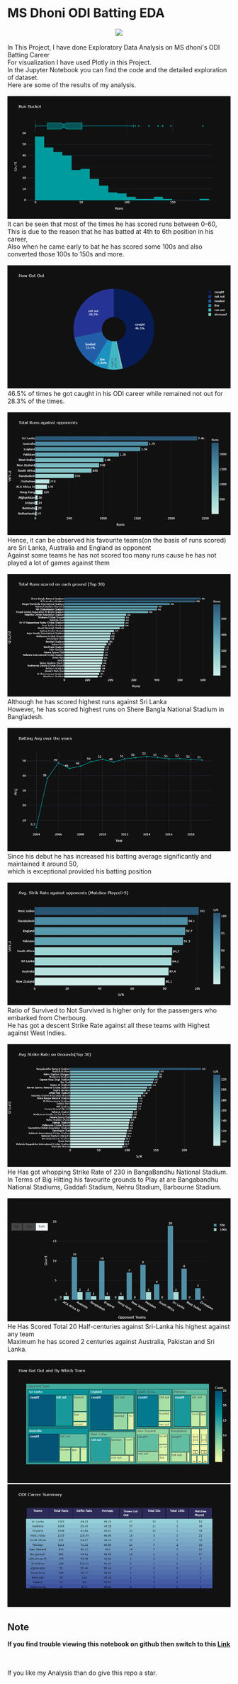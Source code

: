 # MS Dhoni ODI Batting EDA
<p align="center">
<img src="https://gumlet.assettype.com/thebridgechronicle%2Fimport%2Fs3fs-public%2Fnews-story%2Fcover-images%2F4Dhoni_F_3.jpg?w=1200&auto=format%2Ccompress&ogImage=true">
 </p>
In This Project, I have done Exploratory Data Analysis on MS dhoni's ODI Batting Career<br>
For visualization I have used Plotly in this Project.<br>
In the Jupyter Notebook you can find the code and the detailed exploration of dataset.<br>
Here are some of the results of my analysis.<br><br>

<img src="https://github.com/Mohan-Gupta/EDA/blob/main/MS%20Dhoni/Plots/Run%20Bucket.png">
It can be seen that most of the times he has scored runs between 0-60,<br>
This is due to the reason that he has batted at 4th to 6th position in his career,<br>
Also when he came early to bat he has scored some 100s and also converted those 100s to 150s and more.<br><br>

<img src="https://github.com/Mohan-Gupta/EDA/blob/main/MS%20Dhoni/Plots/How%20Got%20Out%20(Pie%20Chart).png">
46.5% of times he got caught in his ODI career while remained not out for 28.3% of the times.<br><br>

<img src="https://github.com/Mohan-Gupta/EDA/blob/main/MS%20Dhoni/Plots/Total%20Runs%20(opponents).png">
Hence, it can be observed his favourite teams(on the basis of runs scored) are Sri Lanka, Australia and England as opponent<br>
Against some teams he has not scored too many runs cause he has not played a lot of games against them<br><br>

<img src="https://github.com/Mohan-Gupta/EDA/blob/main/MS%20Dhoni/Plots/Total%20Runs%20(Ground).png">
Although he has scored highest runs against Sri Lanka<br> 
However, he has scored highest runs on Shere Bangla National Stadium in Bangladesh.<br><br>

<img src="https://github.com/Mohan-Gupta/EDA/blob/main/MS%20Dhoni/Plots/Batting%20Avg.png">
 Since his debut he has increased his batting average significantly and maintained it around 50,<br>
 which is exceptional provided his batting position<br><br>
 
<img src="https://github.com/Mohan-Gupta/EDA/blob/main/MS%20Dhoni/Plots/Avg%20SR%20(opponents).png">
Ratio of Survived to Not Survived is higher only for the passengers who embarked from Cherbourg.<br>
He has got a descent Strike Rate against all these teams with Highest against West Indies.<br><br>

<img src="https://github.com/Mohan-Gupta/EDA/blob/main/MS%20Dhoni/Plots/Avg%20SR%20(Grounds).png">
He Has got whopping Strike Rate of 230 in BangaBandhu National Stadium.<br>
In Terms of Big Hitting his favourite grounds to Play at are Bangabandhu National Stadiums, Gaddafi Stadium, Nehru Stadium, Barbourne Stadium.<br><br>

<img src ="https://github.com/Mohan-Gupta/EDA/blob/main/MS%20Dhoni/Plots/50sand100s.png">
He Has Scored Total 20 Half-centuries against Sri-Lanka his highest against any team<br>
Maximum he has scored 2 centuries against Australia, Pakistan and Sri Lanka.<br><br>

<img src="https://github.com/Mohan-Gupta/EDA/blob/main/MS%20Dhoni/Plots/Teams%20and%20How%20Dismissed.png">
<br>
<img src = "https://github.com/Mohan-Gupta/EDA/blob/main/MS%20Dhoni/Plots/ODI%20Summary.png">
<br>


## Note
<b>If you find trouble viewing this notebook on github then switch to this [Link](https://nbviewer.jupyter.org)</b>

 
 <br><br>If you like my Analysis than do give this repo a star.
